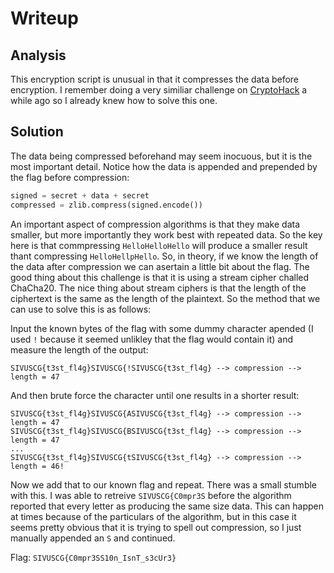 # Writeup
## Analysis

This encryption script is unusual in that it compresses the data before encryption. I remember doing a very similiar challenge on [CryptoHack](https://aes.cryptohack.org/ctrime) a while ago so I already knew how to solve this one. 

## Solution 

The data being compressed beforehand may seem inocuous, but it is the most important detail. Notice how the data is appended and prepended by the flag before compression:
```python
signed = secret + data + secret
compressed = zlib.compress(signed.encode())
```
An important aspect of compression algorithms is that they make data smaller, but more importantly they work best with repeated data. So the key here is that commpressing `HelloHelloHello` will produce a smaller result thant compressing `HelloHellpHello`. So, in theory, if we know the length of the data after compression we can asertain a little bit about the flag. The good thing about this challenge is that it is using a stream cipher challed ChaCha20. The nice thing about stream ciphers is that the length of the ciphertext is the same as the length of the plaintext. So the method that we can use to solve this is as follows:

Input the known bytes of the flag with some dummy character apended (I used `!` because it seemed unlikley that the flag would contain it) and measure the length of the output:
```
SIVUSCG{t3st_fl4g}SIVUSCG{!SIVUSCG{t3st_fl4g} --> compression --> length = 47
```
And then brute force the character until one results in a shorter result:
```
SIVUSCG{t3st_fl4g}SIVUSCG{ASIVUSCG{t3st_fl4g} --> compression --> length = 47
SIVUSCG{t3st_fl4g}SIVUSCG{BSIVUSCG{t3st_fl4g} --> compression --> length = 47
...
SIVUSCG{t3st_fl4g}SIVUSCG{tSIVUSCG{t3st_fl4g} --> compression --> length = 46!
```
Now we add that to our known flag and repeat. There was a small stumble with this. I was able to retreive `SIVUSCG{C0mpr3S` before the algorithm reported that every letter as producing the same size data. This can happen at times because of the particulars of the algorithm, but in this case it seems pretty obvious that it is trying to spell out compression, so I just manually appended an `S` and continued.

Flag: `SIVUSCG{C0mpr3SS10n_IsnT_s3cUr3}`